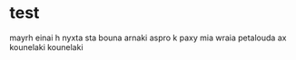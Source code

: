 # test
mayrh einai h nyxta sta bouna
arnaki aspro k paxy
mia wraia petalouda
ax kounelaki kounelaki
